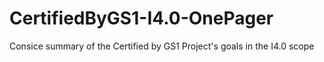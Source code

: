 # CertifiedByGS1-I4.0-OnePager
Consice summary of the Certified by GS1 Project's goals in the I4.0 scope
